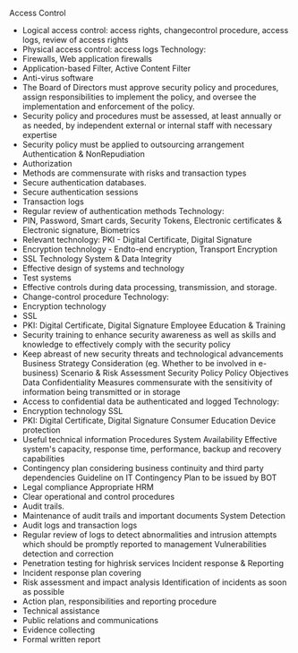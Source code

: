 Access Control
- Logical access control:
access rights, changecontrol procedure,
access logs, review of
access rights
- Physical access control:
access logs
Technology:
- Firewalls, Web
application firewalls
- Application-based
Filter, Active Content
Filter
- Anti-virus software
- The Board of Directors must approve
security policy and procedures, assign
responsibilities to implement the policy,
and oversee the implementation and
enforcement of the policy.
- Security policy and procedures must be
assessed, at least annually or as needed, by
independent external or internal staff with
necessary expertise
- Security policy must be applied to
outsourcing arrangement
Authentication & NonRepudiation
- Authorization
- Methods are commensurate with
risks and transaction types
- Secure authentication databases.
- Secure authentication sessions
- Transaction logs
- Regular review of
authentication methods
Technology:
- PIN, Password, Smart cards,
Security Tokens, Electronic
certificates & Electronic
signature, Biometrics
- Relevant technology: PKI -
Digital Certificate, Digital
Signature
- Encryption technology - Endto-end encryption, Transport
Encryption
- SSL
Technology
System & Data Integrity
- Effective design of
systems and technology
- Test systems
- Effective controls during
data processing,
transmission, and storage.
- Change-control procedure
Technology:
- Encryption technology
- SSL
- PKI: Digital Certificate,
Digital Signature
Employee Education & Training
- Security training to enhance security
awareness as well as skills and
knowledge to effectively comply with
the security policy
- Keep abreast of new security threats and
technological advancements
Business Strategy
Consideration
(eg. Whether to be
involved in e-business)
Scenario & Risk
Assessment
Security Policy
Policy Objectives
Data Confidentiality
Measures commensurate
with the sensitivity of
information being
transmitted or in storage
- Access to confidential data be
authenticated and logged
Technology:
- Encryption technology
SSL
- PKI: Digital Certificate,
Digital Signature
Consumer Education
Device protection
- Useful technical information
Procedures
System Availability
Effective system's capacity,
response time, performance,
backup and recovery
capabilities
- Contingency plan considering
business continuity and third
party dependencies
Guideline on IT Contingency
Plan to be issued by BOT
- Legal compliance
Appropriate HRM
- Clear operational and control procedures
- Audit trails.
- Maintenance of audit trails and important
documents
System Detection
- Audit logs and transaction
logs
- Regular review of logs to
detect abnormalities and
intrusion attempts which
should be promptly
reported to management
Vulnerabilities detection
and correction
- Penetration testing for highrisk services
Incident response & Reporting
- Incident response plan
covering
- Risk assessment and impact
analysis
Identification of incidents
as soon as possible
- Action plan, responsibilities
and reporting procedure
- Technical assistance
- Public relations and
communications
- Evidence collecting
- Formal written report
